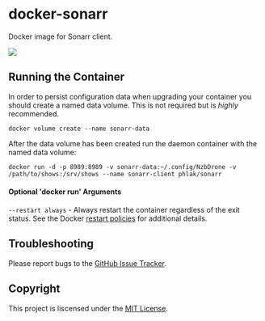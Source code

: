 docker-sonarr
==============

Docker image for Sonarr client.

[![](https://images.microbadger.com/badges/image/phlak/sonarr.svg)](http://microbadger.com/#/images/phlak/sonarr "Get your own image badge on microbadger.com")

Running the Container
---------------------

In order to persist configuration data when upgrading your container you should create a named data
volume. This is not required but is _highly_ recommended.

    docker volume create --name sonarr-data

After the data volume has been created run the daemon container with the named data volume:

    docker run -d -p 8989:8989 -v sonarr-data:~/.config/NzbDrone -v /path/to/shows:/srv/shows --name sonarr-client phlak/sonarr

#### Optional 'docker run' Arguments

`--restart always` - Always restart the container regardless of the exit status. See the Docker
                     [restart policies](https://goo.gl/OI87rA) for additional details.

Troubleshooting
---------------

Please report bugs to the [GitHub Issue Tracker](https://github.com/PHLAK/docker-sonarr/issues).

Copyright
---------

This project is liscensed under the [MIT License](https://github.com/PHLAK/docker-sonarr/blob/master/LICENSE).
